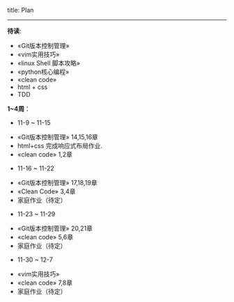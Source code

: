 title: Plan

---
**待读**:
* «Git版本控制管理»
* «vim实用技巧»
* «linux Shell 脚本攻略»
* «python核心编程»
* «clean code»
* html + css
* TDD

**1~4周**：
+ 11-9 ~ 11-15
 * «Git版本控制管理» 14,15,16章
 * html+css 完成响应式布局作业.
 * «clean code» 1,2章
+ 11-16 ~ 11-22
 * «Git版本控制管理» 17,18,19章
 * «Clean Code» 3,4章
 * 家庭作业（待定）
+ 11-23 ~ 11-29
 * «Git版本控制管理» 20,21章
 * «clean code» 5,6章
 * 家庭作业（待定）
+ 11-30 ~ 12-7
 * «vim实用技巧» 
 * «clean code» 7,8章
 * 家庭作业（待定）
